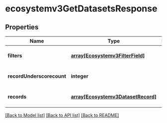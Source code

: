 # ecosystemv3GetDatasetsResponse

## Properties
Name | Type | Description | Notes
------------ | ------------- | ------------- | -------------
**filters** | [**array[Ecosystemv3FilterField]**](Ecosystemv3FilterField.md) |  | [optional] [default to null]
**recordUnderscorecount** | **integer** |  | [optional] [default to null]
**records** | [**array[Ecosystemv3DatasetRecord]**](Ecosystemv3DatasetRecord.md) |  | [optional] [default to null]

[[Back to Model list]](../README.md#documentation-for-models) [[Back to API list]](../README.md#documentation-for-api-endpoints) [[Back to README]](../README.md)


